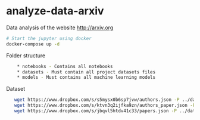 # analyze-data-arxiv
Data analysis of the website http://arxiv.org

```sh
# Start the jupyter using docker
docker-compose up -d
```

Folder structure

```sh
    * notebooks - Contains all notebooks
    * datasets - Must contain all project datasets files
    * models - Must contains all machine learning models
```

Dataset

```sh
   wget https://www.dropbox.com/s/s5mysx0b6sp7jvw/authors.json -P ../datasets/
   wget https://www.dropbox.com/s/ktvn3q2ijfka9zn/authors_paper.json -P ../datasets/
   wget https://www.dropbox.com/s/jbqvl5htdv41c33/papers.json -P ../datasets/
```